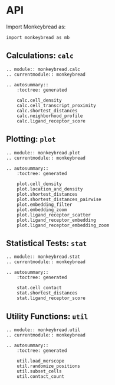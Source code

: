 # API

Import Monkeybread as:

```
import monkeybread as mb
```

## Calculations: `calc`

```{eval-rst}
.. module:: monkeybread.calc
.. currentmodule:: monkeybread

.. autosummary::
    :toctree: generated

    calc.cell_density
    calc.cell_transcript_proximity
    calc.shortest_distances
    calc.neighborhood_profile
    calc.ligand_receptor_score
```

## Plotting: `plot`

```{eval-rst}
.. module:: monkeybread.plot
.. currentmodule:: monkeybread

.. autosummary::
    :toctree: generated

    plot.cell_density
    plot.location_and_density
    plot.shortest_distances
    plot.shortest_distances_pairwise
    plot.embedding_filter
    plot.embedding_zoom
    plot.ligand_receptor_scatter
    plot.ligand_receptor_embedding
    plot.ligand_receptor_embedding_zoom
```

## Statistical Tests: `stat`

```{eval-rst}
.. module:: monkeybread.stat
.. currentmodule:: monkeybread

.. autosummary::
    :toctree: generated

    stat.cell_contact
    stat.shortest_distances
    stat.ligand_receptor_score
```

## Utility Functions: `util`

```{eval-rst}
.. module:: monkeybread.util
.. currentmodule:: monkeybread

.. autosummary::
    :toctree: generated

    util.load_merscope
    util.randomize_positions
    util.subset_cells
    util.contact_count
```
